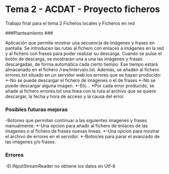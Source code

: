 # Tema 2 - ACDAT - Proyecto ficheros #

Trabajo final para el tema 2 Ficheros locales y Ficheros en red

###Planteamiento ###

Aplicación que permite mostrar una secuencia de imágenes y frases en pantalla.
Se introducen las rutas al fichero con enlaces a imágenes en la red y al fichero con frases para poder realizar su descarga.
Cuando se pulse el botón de descarga, se mostrarán una a una las imágenes y frases descargadas, de forma automática cada cierto tiempo. Ese tiempo estará almacenado en el fichero /raw/intervalo.txt.
Además, se añaden al fichero errores.txt situado en un servidor web  los errores que se hayan producido:
*-No se puede descargar el fichero de imágenes o el de frases
*-No se puede descargar alguna imagen.
*-Etc...
*Por cada error producido, se añade al fichero errores.txt una línea con la ruta al archivo que se quiere descargar, la fecha y hora de acceso y la causa del error.

### Posibles futuras mejoras ###

-Botones que permitan continuar a las siguientes imagenes y  frases manualmente.
*-Una opcion para añadir al fichero de enlaces de las imagenes o al fichero de frases nuevas lineas.
*-Una opcion para mostrar el archivo de errores en el servidor.
*-Boton/es para parar el avanzado de las imagenes y/o frases.

### Errores ###

-El INputStreamReader no obtiene los datos en Utf-8

